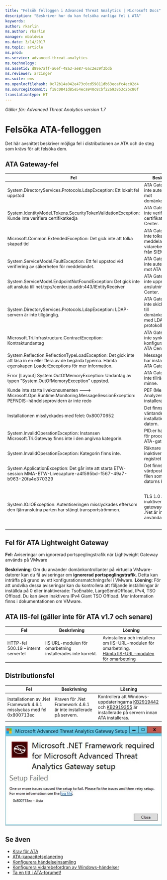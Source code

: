 ```yaml
---
title: "Felsök felloggen i Advanced Threat Analytics | Microsoft Docs"
description: "Beskriver hur du kan felsöka vanliga fel i ATA"
keywords: 
author: rkarlin
ms.author: rkarlin
manager: mbaldwin
ms.date: 3/14/2017
ms.topic: article
ms.prod: 
ms.service: advanced-threat-analytics
ms.technology: 
ms.assetid: d89e7aff-a6ef-48a3-ae87-6ac2e39f3bdb
ms.reviewer: arzinger
ms.suite: ems
ms.openlocfilehash: 0c72b14a042e473c0cd59811db63ecafc4ec02d4
ms.sourcegitcommit: f18c0841d85e54eca940c8cbf226938b3c2bc80f
translationtype: HT
---
```

*Gäller för: Advanced Threat Analytics version 1.7*



# <a name="troubleshooting-the-ata-error-log"></a>Felsöka ATA-felloggen

Det här avsnittet beskriver möjliga fel i distributionen av ATA och de steg som krävs för att felsöka dem.

## <a name="ata-gateway-errors"></a>ATA Gateway-fel

|Fel|Beskrivning|Lösning|
|-------------|----------|---------|
|System.DirectoryServices.Protocols.LdapException: Ett lokalt fel uppstod|ATA Gateway kunde inte autentiseras mot domänkontrollanten.|1. Bekräfta att domänkontrollantens DNS-post har konfigurerats korrekt i DNS-servern. <br>2. Kontrollera att tiden för ATA Gateway har synkroniserats med tiden för domänkontrollanten.|
|System.IdentityModel.Tokens.SecurityTokenValidationException: Kunde inte verifiera certifikatkedja|ATA Gateway kunde inte verifiera certifikatet för ATA Center.|1. Kontrollera att certifikatet från rotcertifikatutfärdaren har installerats i certifikatarkivet för betrodd certifikatutfärdare på ATA Gateway. <br>2. Verifiera att listan över återkallade certifikat (CRL) är tillgänglig och att det går att utföra verifiering av certifikatåterkallning.|
|Microsoft.Common.ExtendedException: Det gick inte att tolka skapad tid|ATA Gateway kunde inte tolka syslog-meddelanden som vidarebefordrades från SIEM.|Kontrollera att SIEM har konfigurerats för att vidarebefordra meddelandena i något av de format som stöds av ATA.|
|System.ServiceModel.FaultException: Ett fel uppstod vid verifiering av säkerheten för meddelandet.|ATA Gateway kunde inte autentiseras mot ATA Center.|Kontrollera att tiden för ATA Gateway har synkroniserats med tiden för ATA Center.|
|System.ServiceModel.EndpointNotFoundException: Det gick inte att ansluta till net.tcp://center.ip.addr:443/IEntityReceiver|ATA Gateway kunde inte upprätta en anslutning till ATA Center.|Kontrollera att nätverksinställningarna är korrekta och att nätverksanslutningen mellan ATA Gateway och ATA Center är aktiv.|
|System.DirectoryServices.Protocols.LdapException: LDAP-servern är inte tillgänglig.|ATA Gateway kunde inte skicka en fråga till domänkontrollanten med LDAP-protokollet.|1. Kontrollera att användarkontot som används av ATA för att ansluta till Active Directory-domänen har läsbehörighet för alla objekt i Active Directory-trädet. <br>2. Kontrollera att domänkontrollanten inte är i strikt läge för att förhindra LDAP-frågor från det användarkonto som används av ATA.|
|Microsoft.Tri.Infrastructure.ContractException: Kontraktundantag|ATA Gateway kunde inte synkronisera konfigurationen från ATA Center.|Slutför konfigurationen av ATA Gateway i ATA-konsolen.|
|System.Reflection.ReflectionTypeLoadException: Det gick inte att läsa in en eller flera av de begärda typerna. Hämta egenskapen LoaderExceptions för mer information.|Message Analyzer har installerats på ATA Gateway.| Avinstallera Message Analyzer.|
|Error [Layout] System.OutOfMemoryException: Undantag av typen ”System.OutOfMemoryException” uppstod.|ATA Gateway har inte tillräckligt med minne.|Öka mängden minne på domänkontrollanten.|
|Kunde inte starta livekonsumenten  ---> Microsoft.Opn.Runtime.Monitoring.MessageSessionException: PEFNDIS-händelseprovidern är inte redo|PEF (Message Analyzer) har inte installerats korrekt.|Om du använder Hyper-V kan du försöka uppgradera Hyper-V-integreringstjänsterna. Kontakta annars supporten för hjälp.|
|Installationen misslyckades med felet: 0x80070652|Det finns andra väntande installationer på datorn.|Vänta tills de andra installationerna har slutförts och starta om datorn vid behov.|
|System.InvalidOperationException: Instansen Microsoft.Tri.Gateway finns inte i den angivna kategorin.|PID:er har aktiverats för processnamn i ATA-gatewayen|Använd [KB281884](https://support.microsoft.com/en-us/kb/281884) för att inaktivera PID:er i processnamn|
|System.InvalidOperationException: Kategorin finns inte.|Räknare kan vara inaktiverade i registret|Använd [KB2554336](https://support.microsoft.com/en-us/kb/2554336) för att återskapa prestandaräknare|
|System.ApplicationException: Det går inte att starta ETW-session MMA-ETW-Livecapture-a4f595bd-f567-49a7-b963-20fa4e370329|Det finns en värdpost i HOSTS-filen som pekar på datorns kortnamn|Ta bort posten värden från C:\Windows\System32\drivers\etc\HOSTS-fil eller ändra den till ett fullständigt domännamn.|
|System.IO.IOException: Autentiseringen misslyckades eftersom den fjärranslutna parten har stängt transportströmmen.|TLS 1.0 är inaktiverat på ATA-gatewayen men .Net är inställd att använda TLS 1.2|Använd ett av följande alternativ: </br> Aktivera TLS 1.0 på ATA-gatewayen </br>Aktivera TLS 1.2 på .Net genom att ställa in registernycklarna att använda operativsystemets standarder för LLS och TLS enligt följande: `[HKEY_LOCAL_MACHINE\SOFTWARE\Microsoft\.NETFramework\v4.0.30319] "SystemDefaultTlsVersions"=dword:00000001` </br>`[HKEY_LOCAL_MACHINE\SOFTWARE\Wow6432Node\Microsoft\.NETFramework\v4.0.30319] "SystemDefaultTlsVersions"`|



## <a name="ata-lightweight-gateway-errors"></a>Fel för ATA Lightweight Gateway

**Fel:** Aviseringar om ignorerad portspeglingstrafik när Lightweight Gateway används på VMware

**Beskrivning**: Om du använder domänkontrollanter på virtuella VMware-datorer kan du få aviseringar om **ignorerad portspeglingstrafik**. Detta kan inträffa på grund av ett konfigurationsmatchningsfel i VMware. 
**Lösning**: För att undvika dessa aviseringar kan du kontrollera att följande inställningar är inställda på 0 eller inaktiverade: TsoEnable, LargeSendOffload, IPv4, TSO Offload. Du kan även inaktivera IPv4 Giant TSO Offload. Mer information finns i dokumentationen om VMware.


## <a name="ata-iis-errors-not-applicable-for-ata-v17-and-above"></a>ATA IIS-fel (gäller inte för ATA v1.7 och senare)
|Fel|Beskrivning|Lösning|
|-------------|----------|---------|
|HTTP-fel 500.19 – internt serverfel|IIS URL-modulen för omarbetning installerades inte korrekt.|Avinstallera och installera om IIS-URL-modulen för omarbetning.<br>[Hämta IIS-URL-modulen för omarbetning](http://go.microsoft.com/fwlink/?LinkID=615137)|

## <a name="deployment-errors"></a>Distributionsfel
|Fel|Beskrivning|Lösning|
|-------------|----------|---------|
|Installationen av .Net Framework 4.6.1 misslyckas med fel 0x800713ec|Kraven för .Net Framework 4.6.1 är inte installerade på servern. |Kontrollera att Windows-uppdateringarna [KB2919442](https://www.microsoft.com/download/details.aspx?id=42135) och [KB2919355](https://support.microsoft.com/kb/2919355) är installerade på servern innan ATA installeras.|

![Bild för ATA .NET-installationsfel](media/netinstallerror.png)


## <a name="see-also"></a>Se även
- [Krav för ATA](/advanced-threat-analytics/plan-design/ata-prerequisites)
- [ATA-kapacitetsplanering](/advanced-threat-analytics/plan-design/ata-capacity-planning)
- [Konfigurera händelseinsamling](/advanced-threat-analytics/deploy-use/configure-event-collection)
- [Konfigurera vidarebefordran av Windows-händelser](/advanced-threat-analytics/deploy-use/configure-event-collection#configuring-windows-event-forwarding)
- [Ta en titt i ATA-forumet!](https://social.technet.microsoft.com/Forums/security/home?forum=mata)
